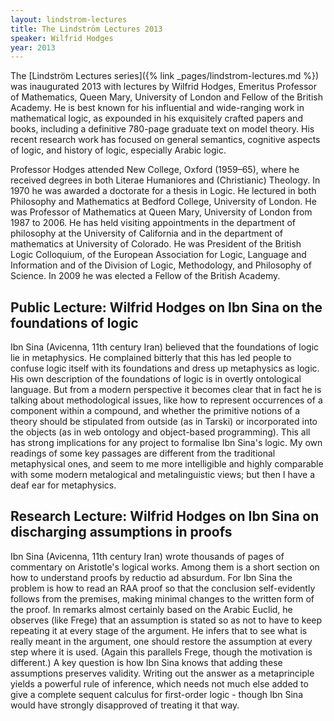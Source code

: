 ```yaml
---
layout: lindstrom-lectures
title: The Lindström Lectures 2013
speaker: Wilfrid Hodges
year: 2013
---
```


The [Lindström Lectures series]({% link _pages/lindstrom-lectures.md %}) was inaugurated 2013 with lectures by Wilfrid Hodges, Emeritus Professor of Mathematics, Queen Mary, University of London and Fellow of the British Academy. He is best known for his influential and wide-ranging work in mathematical logic, as expounded in his exquisitely crafted papers and books, including a definitive 780-page graduate text on model theory. His recent research work has focused on general semantics, cognitive aspects of logic, and history of logic, especially Arabic logic.

Professor Hodges attended New College, Oxford (1959–65), where he received degrees in both Literae Humaniores and (Christianic) Theology. In 1970 he was awarded a doctorate for a thesis in Logic. He lectured in both Philosophy and Mathematics at Bedford College, University of London. He was Professor of Mathematics at Queen Mary, University of London from 1987 to 2006. He has held visiting appointments in the department of philosophy at the University of California and in the department of mathematics at University of Colorado. He was President of the British Logic Colloquium, of the European Association for Logic, Language and Information and of the Division of Logic, Methodology, and Philosophy of Science. In 2009 he was elected a Fellow of the British Academy.

## Public Lecture: Wilfrid Hodges on Ibn Sina on the foundations of logic
Ibn Sina (Avicenna, 11th century Iran) believed that the foundations of logic lie in metaphysics. He complained bitterly that this has led people to confuse logic itself with its foundations and dress up metaphysics as logic. His own description of the foundations of logic is in overtly ontological language. But from a modern perspective it becomes clear that in fact he is talking about methodological issues, like how to represent occurrences of a component within a compound, and whether the primitive notions of a theory should be stipulated from outside (as in Tarski) or incorporated into the objects (as in web ontology and object-based programming). This all has strong implications for any project to formalise Ibn Sina's logic. My own readings of some key passages are different from the traditional metaphysical ones, and seem to me more intelligible and highly comparable with some modern metalogical and metalinguistic views; but then I have a deaf ear for metaphysics.

## Research Lecture: Wilfrid Hodges on Ibn Sina on discharging assumptions in proofs
Ibn Sina (Avicenna, 11th century Iran) wrote thousands of pages of commentary on Aristotle's logical works. Among them is a short section on how to understand proofs by reductio ad absurdum. For Ibn Sina the problem is how to read an RAA proof so that the conclusion self-evidently follows from the premises, making minimal changes to the written form of the proof. In remarks almost certainly based on the Arabic Euclid, he observes (like Frege) that an assumption is stated so as not to have to keep repeating it at every stage of the argument. He infers that to see what is really meant in the argument, one should restore the assumption at every step where it is used. (Again this parallels Frege, though the motivation is different.) A key question is how Ibn Sina knows that adding these assumptions preserves validity. Writing out the answer as a metaprinciple yields a powerful rule of inference, which needs not much else added to give a complete sequent calculus for first-order logic - though Ibn Sina would have strongly disapproved of treating it that way.
